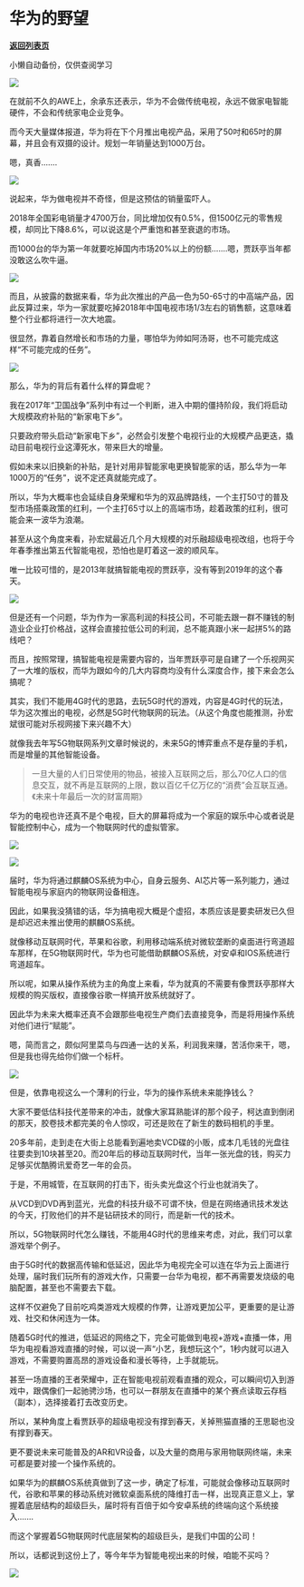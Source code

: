 # 华为的野望

[**返回列表页**](/gzh/政事堂2019)

小懒自动备份，仅供查阅学习

![](https://mmbiz.qpic.cn/mmbiz_jpg/rxhS23yu8cO0ucvIDXzH2AM9hBu8Vxlvu3Cjbn2Vm1JCKTicpCdQsWX7AmX6mKaOicuwgsJqzxib4F52CX5JtshRQ/640?wx_fmt=jpeg)

  

在就前不久的AWE上，余承东还表示，华为不会做传统电视，永远不做家电智能硬件，不会和传统家电企业竞争。

  

而今天大量媒体报道，华为将在下个月推出电视产品，采用了50吋和65吋的屏幕，并且会有双摄的设计。规划一年销量达到1000万台。

  

嗯，真香.......

  

![](https://mmbiz.qpic.cn/mmbiz_jpg/rxhS23yu8cO0ucvIDXzH2AM9hBu8VxlvDPOJxzvSHPZTj3Ab01diaY5BibQIyacehefUStkpCqtrgVJaHH5jSgrw/640?wx_fmt=jpeg)

  

说起来，华为做电视并不奇怪，但是这预估的销量蛮吓人。

  

2018年全国彩电销量才4700万台，同比增加仅有0.5%，但1500亿元的零售规模，却同比下降8.6%，可以说这是个严重饱和甚至衰退的市场。

  

而1000台的华为第一年就要吃掉国内市场20%以上的份额.......嗯，贾跃亭当年都没敢这么吹牛逼。

  

![](https://mmbiz.qpic.cn/mmbiz_jpg/rxhS23yu8cO0ucvIDXzH2AM9hBu8Vxlv0TQlwNJZwibGZlpeTgTlsAEgMgia2xBQr38SdhfzYujS4MCZIficJ8RwQ/640?wx_fmt=jpeg)

  

而且，从披露的数据来看，华为此次推出的产品一色为50-65寸的中高端产品，因此反算过来，华为一家就要吃掉2018年中国电视市场1/3左右的销售额，这意味着整个行业都将进行一次大地震。

  

很显然，靠着自然增长和市场的力量，哪怕华为帅如阿汤哥，也不可能完成这样“不可能完成的任务”。

  

![](https://mmbiz.qpic.cn/mmbiz_jpg/rxhS23yu8cO0ucvIDXzH2AM9hBu8VxlvjeTBt8oEJBmH8kebQtLswpaegOFwHKStIG65lR1QshtaIuCpx8Eqcw/640?wx_fmt=jpeg)

  

那么，华为的背后有着什么样的算盘呢？

  

我在2017年“卫国战争”系列中有过一个判断，进入中期的僵持阶段，我们将启动大规模政府补贴的“新家电下乡”。

  

只要政府带头启动“新家电下乡”，必然会引发整个电视行业的大规模产品更迭，撬动目前电视行业这潭死水，带来巨大的增量。

  

假如未来以旧换新的补贴，是针对用非智能家电更换智能家的话，那么华为一年1000万的“任务”，说不定还真就能完成了。

  

所以，华为大概率也会延续自身荣耀和华为的双品牌路线，一个主打50寸的普及型市场搭乘政策的红利，一个主打65寸以上的高端市场，趁着政策的红利，很可能会来一波华为浪潮。

  

甚至从这个角度来看，孙宏斌最近几个月大规模的对乐融超级电视改组，也将于今年春季推出第五代智能电视，恐怕也是盯着这一波的顺风车。

  

唯一比较可惜的，是2013年就搞智能电视的贾跃亭，没有等到2019年的这个春天。

  

![](https://mmbiz.qpic.cn/mmbiz_jpg/rxhS23yu8cO0ucvIDXzH2AM9hBu8VxlvbD87YiaPU7fWaqiaiamNdAmzyV9PEicrE5bMiaBPfG4LzoBcxOTskEhicIpA/640?wx_fmt=jpeg)

  

  

但是还有一个问题，华为作为一家高利润的科技公司，不可能去跟一群不赚钱的制造业企业打价格战，这样会直接拉低公司的利润，总不能真跟小米一起拼5%的路线吧？

  

而且，按照常理，搞智能电视是需要内容的，当年贾跃亭可是自建了一个乐视网买了一大堆的版权，而华为跟如今的几大内容商均没有什么深度合作，接下来会怎么搞呢？

  

其实，我们不能用4G时代的思路，去玩5G时代的游戏，内容是4G时代的玩法，华为这次推出的电视，必然是5G时代物联网的玩法。（从这个角度也能推测，孙宏斌很可能对乐视网接下来兴趣不大）

  

就像我去年写5G物联网系列文章时候说的，未来5G的博弈重点不是存量的手机，而是增量的其他智能设备。

>
> 一旦大量的人们日常使用的物品，被接入互联网之后，那么70亿人口的信息交互，就不再是互联网的上限，数以百亿千亿万亿的“消费”会互联互通。《未来十年最后一次的财富周期》

华为的电视也许还真不是个电视，巨大的屏幕将成为一个家庭的娱乐中心或者说是智能控制中心，成为一个物联网时代的虚拟管家。

  

![](https://mmbiz.qpic.cn/mmbiz_jpg/rxhS23yu8cO0ucvIDXzH2AM9hBu8Vxlvot7yFqe2ibBFMOg6b2B5nM88wbJCsvr1EstvN9e5RTczq1bT0SezL7w/640?wx_fmt=jpeg)

![](https://mmbiz.qpic.cn/mmbiz_jpg/rxhS23yu8cO0ucvIDXzH2AM9hBu8VxlvicYXhss0a7c1TjV3epKbHqmM26fiaiaukZJvrCM2AOtyQHI4HJK16prag/640?wx_fmt=jpeg)

  

届时，华为将通过麒麟OS系统为中心，自身云服务、AI芯片等一系列能力，通过智能电视与家庭内的物联网设备相连。

  

因此，如果我没猜错的话，华为搞电视大概是个虚招，本质应该是要卖研发已久但是却迟迟未推出使用的麒麟OS系统。

  

就像移动互联网时代，苹果和谷歌，利用移动端系统对微软垄断的桌面进行弯道超车那样，在5G物联网时代，华为也可能借助麒麟OS系统，对安卓和IOS系统进行弯道超车。

  

所以呢，如果从操作系统为主的角度上来看，华为就真的不需要有像贾跃亭那样大规模的购买版权，直接像谷歌一样搞开放系统就好了。

  

因此华为未来大概率还真不会跟那些电视生产商们去直接竞争，而是将用操作系统对他们进行“赋能”。

  

嗯，简而言之，颇似阿里菜鸟与四通一达的关系，利润我来赚，苦活你来干，嗯，但是我也得先给你们做一个标杆。

  

![](https://mmbiz.qpic.cn/mmbiz_jpg/rxhS23yu8cO0ucvIDXzH2AM9hBu8VxlvqNia8RdTRjUvN5BcWPJWibRn27sOqCjhhrfgvjPVYiaWLr6ic803g59Xbg/640?wx_fmt=jpeg)

  

但是，依靠电视这么一个薄利的行业，华为的操作系统未来能挣钱么？

  

大家不要低估科技代差带来的冲击，就像大家耳熟能详的那个段子，柯达直到倒闭的那天，胶卷技术都完美的令人惊叹，可还是败在了新生的数码相机的手里。

  

20多年前，走到走在大街上总能看到遍地卖VCD碟的小贩，成本几毛钱的光盘往往要卖到10块甚至20。而20年后的移动互联网时代，当年一张光盘的钱，购买力足够买优酷腾讯爱奇艺一年的会员。

  

于是，不用城管，在互联网的打击下，街头卖光盘这个行业也就消失了。

  

从VCD到DVD再到蓝光，光盘的科技升级不可谓不快，但是在网络通讯技术发达的今天，打败他们的并不是钻研技术的同行，而是新一代的技术。

  

所以，5G物联网时代怎么赚钱，不能用4G时代的思维来考虑，对此，我们可以拿游戏举个例子。

  

由于5G时代的数据高传输和低延迟，因此华为电视完全可以连在华为云上面进行处理，届时我们玩所有的游戏大作，只需要一台华为电视，都不再需要发烧级的电脑配置，甚至也不需要去下载。

  

这样不仅避免了目前吃鸡类游戏大规模的作弊，让游戏更加公平，更重要的是让游戏、社交和休闲连为一体。

  

随着5G时代的推进，低延迟的网络之下，完全可能做到电视+游戏+直播一体，用华为电视看游戏直播的时候，可以说一声“小艺，我想玩这个”，1秒内就可以进入游戏，不需要购置高昂的游戏设备和漫长等待，上手就能玩。  

  

甚至一场直播的王者荣耀中，正在智能电视前观看直播的观众，可以瞬间切入到游戏中，跟偶像们一起驰骋沙场，也可以一群朋友在直播中的某个赛点读取云存档（副本），选择接着打去改变历史。

  

所以，某种角度上看贾跃亭的超级电视没有撑到春天，关掉熊猫直播的王思聪也没有撑到春天。

  

更不要说未来可能普及的AR和VR设备，以及大量的商用与家用物联网终端，未来可都是要对接一个操作系统的。

  

如果华为的麒麟OS系统真做到了这一步，确定了标准，可能就会像移动互联网时代，谷歌和苹果的移动系统对微软桌面系统的降维打击一样，出现真正意义上，掌握着底层结构的超级巨头，届时将有百倍于如今安卓系统的终端向这个系统接入.......

  

而这个掌握着5G物联网时代底层架构的超级巨头，是我们中国的公司！

  

所以，话都说到这份上了，等今年华为智能电视出来的时候，咱能不买吗？

  

![](https://mmbiz.qpic.cn/mmbiz_png/rxhS23yu8cOa3WzSVyzFr2zqIic5SRr9nkeZJ7icZsu1JBsCHVc0zj7vpfwiao9gK9rubXEIS92WwwPib1e6ISZP7g/640?wx_fmt=png)

  

